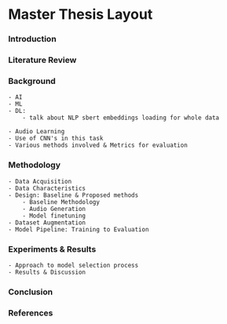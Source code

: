 # Master Thesis Layout

### Introduction

### Literature Review

### Background

    - AI
    - ML
    - DL:
        - talk about NLP sbert embeddings loading for whole data

    - Audio Learning
    - Use of CNN's in this task
    - Various methods involved & Metrics for evaluation

### Methodology

    - Data Acquisition
    - Data Characteristics
    - Design: Baseline & Proposed methods
        - Baseline Methodology
        - Audio Generation
        - Model finetuning
    - Dataset Augmentation
    - Model Pipeline: Training to Evaluation

### Experiments & Results

    - Approach to model selection process
    - Results & Discussion

### Conclusion

### References
